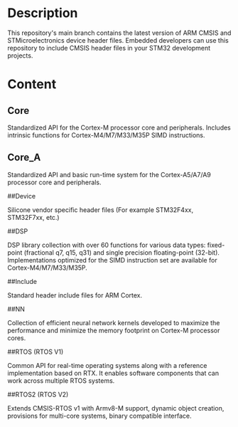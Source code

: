 # Description

This repository's main branch contains the latest version of ARM CMSIS and STMicroelectronics device header files. Embedded developers can use this repository to include CMSIS header files in your STM32 development projects.

# Content

## Core

Standardized API for the Cortex-M processor core and peripherals. Includes intrinsic functions for Cortex-M4/M7/M33/M35P SIMD instructions.

## Core_A

Standardized API and basic run-time system for the Cortex-A5/A7/A9 processor core and peripherals.

##Device

Silicone vendor specific header files (For example STM32F4xx, STM32F7xx, etc.)

##DSP

DSP library collection with over 60 functions for various data types: fixed-point (fractional q7, q15, q31) and single precision floating-point (32-bit). Implementations optimized for the SIMD instruction set are available for Cortex-M4/M7/M33/M35P.

##Include

Standard header include files for ARM Cortex.

##NN

Collection of efficient neural network kernels developed to maximize the performance and minimize the memory footprint on Cortex-M processor cores.

##RTOS (RTOS V1)

Common API for real-time operating systems along with a reference implementation based on RTX. It enables software components that can work across multiple RTOS systems.

##RTOS2 (RTOS V2)

Extends CMSIS-RTOS v1 with Armv8-M support, dynamic object creation, provisions for multi-core systems, binary compatible interface.



